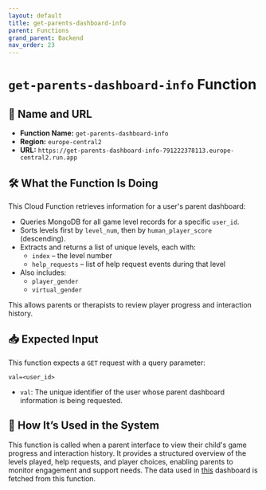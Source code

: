 ```yaml
---
layout: default
title: get-parents-dashboard-info
parent: Functions
grand_parent: Backend
nav_order: 23
---
```


# `get-parents-dashboard-info` Function

## 🔗 Name and URL

- **Function Name:** `get-parents-dashboard-info`
- **Region:** `europe-central2`
- **URL:** `https://get-parents-dashboard-info-791222378113.europe-central2.run.app`

## 🛠️ What the Function Is Doing

This Cloud Function retrieves information for a user's parent dashboard:

- Queries MongoDB for all game level records for a specific `user_id`.
- Sorts levels first by `level_num`, then by `human_player_score` (descending).
- Extracts and returns a list of unique levels, each with:
  - `index` – the level number
  - `help_requests` – list of help request events during that level
- Also includes:
  - `player_gender`
  - `virtual_gender`

This allows parents or therapists to review player progress and interaction history.

## 📥 Expected Input

This function expects a `GET` request with a query parameter:

```plaintext
val=<user_id>
```

- `val`: The unique identifier of the user whose parent dashboard information is being requested.

## 🔄 How It’s Used in the System

This function is called when a parent interface to view their child's game progress and interaction history. It provides a structured overview of the levels played, help requests, and player choices, enabling parents to monitor engagement and support needs.
The data used in [this](../../Addons/Parents%20Dashboard.html) dashboard is fetched from this function.
